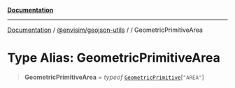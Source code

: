 [**Documentation**](../../../README.md)

---

[Documentation](../../../README.md) / [@envisim/geojson-utils](../README.md) / [](../README.md) / GeometricPrimitiveArea

# Type Alias: GeometricPrimitiveArea

> **GeometricPrimitiveArea** = _typeof_ [`GeometricPrimitive`](../classes/GeometricPrimitive.md)\[`"AREA"`\]
